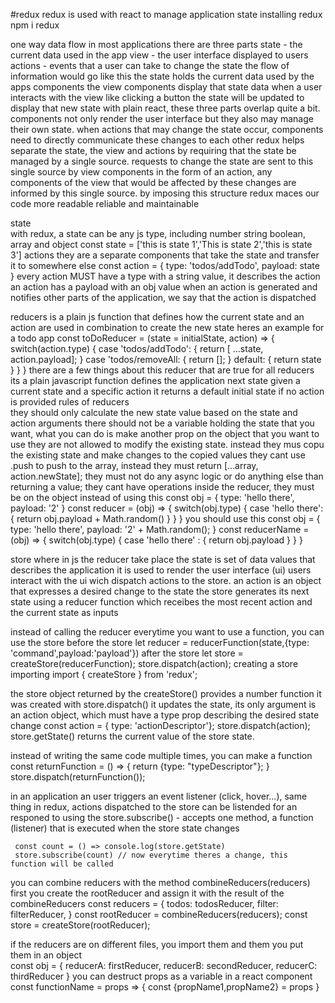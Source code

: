 #redux 
redux is used with react to manage application state
 installing redux
     npm i redux

one way data flow
     in most applications there are three parts
          state - the current data used in the app
          view - the user interface displayed to users
          actions - events that a user can take to change the state
     the flow of information would go like this 
          the state holds the current data used by the apps components
          the view components display that state data
          when a user interacts with the view like clicking a button the state will be updated to display that new state
     with plain react, these three parts overlap quite a bit. components not only render the user interface but they also may manage their own state.
     when actions that may change the state occur, components need to directly communicate these changes to each other
     redux helps separate the state, the view and actions by requiring that the state be managed by a single source. requests to change the state are sent to this single source by view components in the form of an action,
     any components of the view that would be affected by these changes are informed by this single source. by imposing this structure redux maces our code more readable reliable and maintainable

state     
with redux, a state can be any js type, including number string boolean, array and object
     const state = ['this is state 1','This is state 2','this is state 3']
actions 
     they are a separate components that take the state and transfer it to somewhere else
          const action = {
               type: 'todos/addTodo',
               payload: state
          }
     every action MUST have a type with a string value, it describes the action
     an action has a payload with an obj value
     when an action is generated and notifies other parts of the application, we say that the action is dispatched

reducers
     is a plain js function that defines how the current state and an action are used in combination to create the new state
          heres an example for a todo app
               const toDoReducer = (state = initialState, action) => {
                    switch(action.type) {
                         case 'todos/addTodo': {
                              return [ ...state, action.payload];
                         }
                         case 'todos/removeAll: {
                              return [];
                         }
                         default: {
                              return state
                         }
                    }
               }
     there are a few things about this reducer that are true for all reducers
          its a plain javascript function
          defines the application next state given a current state and a specific action
          it returns a default initial state if no action is provided
rules of reducers   
     they should only calculate the new state value based on the state and action arguments
          there should not be a variable holding the state that you want, what you can do is make another prop on the object that you want to use
     they are not allowed to modify the existing state. instead they mus copu the existing state and make changes to the copied values
          they cant use .push to push to the array, instead they must return [...array, action.newState];
     they must not do any async logic or do anything else than returning a value;
          they cant have operations inside the reducer, they must be on the object
               instead of using this
                    const obj = {
                         type: 'hello there',
                         payload: '2'
                    }
                    const reducer = (obj) => {
                         switch(obj.type) {
                              case 'hello there': {
                                   return obj.payload + Math.random()
                              }
                         }
                    }
               you should use this 
                    const obj = {
                         type: 'hello there',
                         payload: '2' + Math.random(); 
                    }
                    const reducerName = (obj) => {
                         switch(obj.type) {
                              case 'hello there' : {
                                   return obj.payload
                              }
                         }
                    }

store 
     where in js the reducer take place
     the state is set of data values that describes the application it is used to render the user interface (ui)
     users interact with the ui wich dispatch actions to the store. an action is an object that expresses a desired change to the state
     the store generates its next state using a reducer function which receibes the most recent action and the current state as inputs 

instead of calling the reducer everytime you want to use a function, you can use the store
     before the store
          let reducer = reducerFunction(state,{type: 'command',payload:'payload'})
     after the store
          let store = createStore(reducerFunction);
               store.dispatch(action);
creating a store
     importing 
          import { createStore } from 'redux';

the store object returned by the createStore() provides a number function it was created with
store.dispatch() it updates the state, its only argument is an action object, which must have a type prop describing the desired state change
     const action = { type: 'actionDescriptor'};
     store.dispatch(action);
store.getState() returns the current value of the store state.

instead of writing the same code multiple times, you can make a function
     const returnFunction = () => {
          return {type: "typeDescriptor"};
     }
     store.dispatch(returnFunction());

in an application an user triggers an event listener (click, hover...), same thing in redux, actions dispatched to the store can be listended for an responed to using the
     store.subscribe() - accepts one method, a function (listener) that is executed when the store state changes

     const count = () => console.log(store.getState)
     store.subscribe(count) // now everytime theres a change, this function will be called

you can combine reducers with the method combineReducers(reducers) 
     first you create the rootReducer and assign it with the result of the combineReducers
          const reducers = {
               todos: todosReducer,
               filter: filterReducer,
          }
          const rootReducer = combineReducers(reducers);
          const store = createStore(rootReducer);

if the reducers are on different files, you import them and them you put them in an object     
     const obj = {
          reducerA: firstReducer,
          reducerB: secondReducer,
          reducerC: thirdReducer
     }
you can destruct props as a variable in a react component
     const functionName = props => {
          const {propName1,propName2} = props
     }
